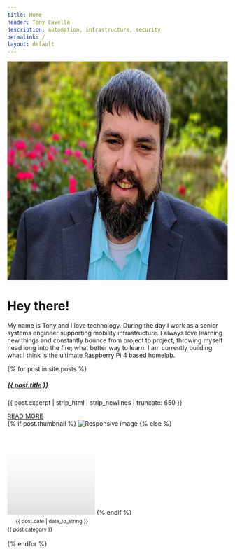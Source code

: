 ```yaml
---
title: Home
header: Tony Cavella
description: automation, infrastructure, security
permalink: /
layout: default
---
```

<div class="container col-xxl-8 px-4 py-5">
  <div class="row flex-lg-row-reverse align-items-center g-5 py-5">
    <div class="col-10 col-sm-8 col-lg-6">
        <img src="/assets/images/tc-profile2.jpg" class="d-block mx-lg-auto img-fluid img-thumbnail shadow-sm" alt="Tony Cavella Profile Photo" width="700" height="500" loading="lazy">
    </div>
    <div class="col-lg-6">
        <h1 class="display-5 fw-bold lh-1 mb-3">Hey there!</h1>
        <p class="lead">My name is Tony and I love technology. During the day I work as a senior systems engineer supporting mobility infrastructure. I always love learning new things and constantly bounce from project to project, throwing myself head long into the fire; what better way to learn. I am currently building what I think is the ultimate Raspberry Pi 4 based homelab.</p>
    </div>
  </div>
</div>
{% for post in site.posts %}
<div class="col-md-12">
  <div class="row g-0 border rounded overflow-hidden flex-md-row mb-4 shadow-sm h-md-250 position-relative">
    <div class="col p-8 d-flex flex-column position-static">
      <a href="{{ post.url }}" class="text-dark text-decoration-none mb-auto ps-1 pt-1"><h5>{{ post.title }}</h5></a>
      <p class="mb-auto px-1">{{ post.excerpt | strip_html | strip_newlines | truncate: 650 }}</p>
      <a href="{{ post.url }}" class="card-link text-secondary mb-auto ps-1">READ MORE</a>
    </div>
    <div class="col-auto d-none d-lg-block">
    {% if post.thumbnail %}
      <img src="{{ post.thumbnail }}" class="img-fluid" style="width: 200px; height: 200px; object-fit: cover;" alt="Responsive image">
    {% else %}
      <img src="/assets/images/placeholder-square.png" class="img-fluid" style="width: 200px; height: 200px; object-fit: cover;" alt="Responsive image">
    {% endif %}
    </div>
    <div class="card-footer bg-light d-flex bd-highlight">
      <div class="me-auto bd-highlight"><svg class="bi" width="16" height="16"><use xlink:href="#calendar"/></svg><small class="text-muted"> {{ post.date | date_to_string }}</small></div>
      <div class="bd-highlight"><small class="text-muted">{{ post.category }} <svg class="bi" width="16" height="16"><use xlink:href="#tag"/></svg></small></div>
    </div>
  </div>
</div>
<br>
{% endfor %}